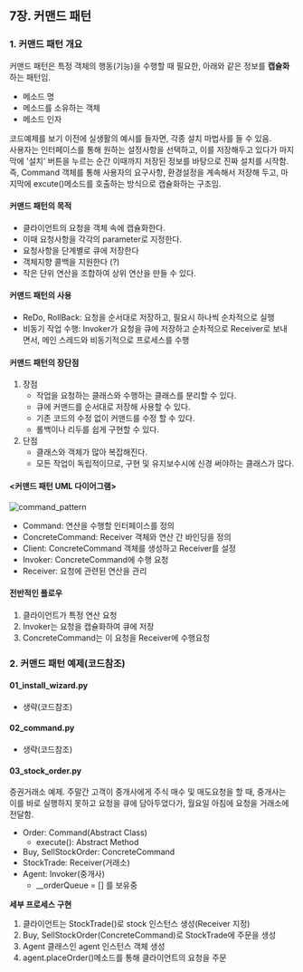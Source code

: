 ## 7장. 커맨드 패턴

### 1. 커맨드 패턴 개요

커맨드 패턴은 특정 객체의 행동(기능)을 수행할 때 필요한, 아래와 같은 정보를 **캡슐화**하는 패턴임.

- 메소드 명
- 메소드를 소유하는 객체
- 메소드 인자

코드예제를 보기 이전에 실생활의 예시를 들자면, 각종 설치 마법사를 들 수 있음.  
사용자는 인터페이스를 통해 원하는 설정사항을 선택하고, 이를 저장해두고 있다가 마지막에 '설치' 버튼을 누르는 순간 이때까지 저장된 정보를 바탕으로 진짜 설치를 시작함.  
즉, Command 객체를 통해 사용자의 요구사항, 환경설정을 계속해서 저장해 두고, 마지막에 excute()메소드를 호출하는 방식으로 캡슐화하는 구조임.

#### 커맨드 패턴의 목적

- 클라이언트의 요청을 객체 속에 캡슐화한다.
- 이때 요청사항을 각각의 parameter로 지정한다.
- 요청사항을 단계별로 큐에 저장한다
- 객체지향 콜백을 지원한다 (?)
- 작은 단위 연산을 조합하여 상위 연산을 만들 수 있다.

#### 커맨드 패턴의 사용

- ReDo, RollBack: 요청을 순서대로 저장하고, 필요시 하나씩 순차적으로 실행
- 비동기 작업 수행: Invoker가 요청을 큐에 저장하고 순차적으로 Receiver로 보내면서, 메인 스레드와 비동기적으로 프로세스를 수행

#### 커맨드 패턴의 장단점

1. 장점
   - 작업을 요청하는 클래스와 수행하는 클래스를 분리할 수 있다.
   - 큐에 커맨드를 순서대로 저장해 사용할 수 있다.
   - 기존 코드의 수정 없이 커맨드를 수정 할 수 있다.
   - 롤백이나 리두를 쉽게 구현할 수 있다.
2. 단점
   - 클래스와 객체가 많아 복잡해진다.
   - 모든 작업이 독립적이므로, 구현 및 유지보수시에 신경 써야하는 클래스가 많다.

#### <커맨드 패턴 UML 다이어그램>

![command_pattern](https://user-images.githubusercontent.com/81678439/158711807-10c8d288-17a0-4f9b-9cd5-07bbbab4e103.png)

- Command: 연산을 수행할 인터페이스를 정의
- ConcreteCommand: Receiver 객체와 연산 간 바인딩을 정의
- Client: ConcreteCommand 객체를 생성하고 Receiver를 설정
- Invoker: ConcreteCommand에 수행 요청
- Receiver: 요청에 관련된 연산을 관리

#### 전반적인 플로우

1. 클라이언트가 특정 연산 요청
2. Invoker는 요청을 캡슐화하여 큐에 저장
3. ConcreteCommand는 이 요청을 Receiver에 수행요청

### 2. 커맨드 패턴 예제(코드참조)

#### 01_install_wizard.py

- 생략(코드참조)

#### 02_command.py

- 생략(코드참조)

#### 03_stock_order.py

증권거래소 예제. 주말간 고객이 중개사에게 주식 매수 및 매도요청을 할 때, 중개사는 이를 바로 실행하지 못하고 요청을 큐에 담아두었다가, 월요일 아침에 요청을 거래소에 전달함.

- Order: Command(Abstract Class)
  - execute(): Abstract Method
- Buy, SellStockOrder: ConcreteCommand
- StockTrade: Receiver(거래소)
- Agent: Invoker(중개사)
  - \_\_orderQueue = [] 를 보유중

**세부 프로세스 구현**

1. 클라이언트는 StockTrade()로 stock 인스턴스 생성(Receiver 지정)
2. Buy, SellStockOrder(ConcreteCommand)로 StockTrade에 주문을 생성
3. Agent 클래스인 agent 인스턴스 객체 생성
4. agent.placeOrder()메소드를 통해 클라이언트의 요청을 주문
